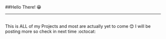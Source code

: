 ##Hello There! :grin: 
<hr>
<br>
This is ALL of my Projects and most are actually yet to come 😊
I will be posting more so check in next time :octocat:
